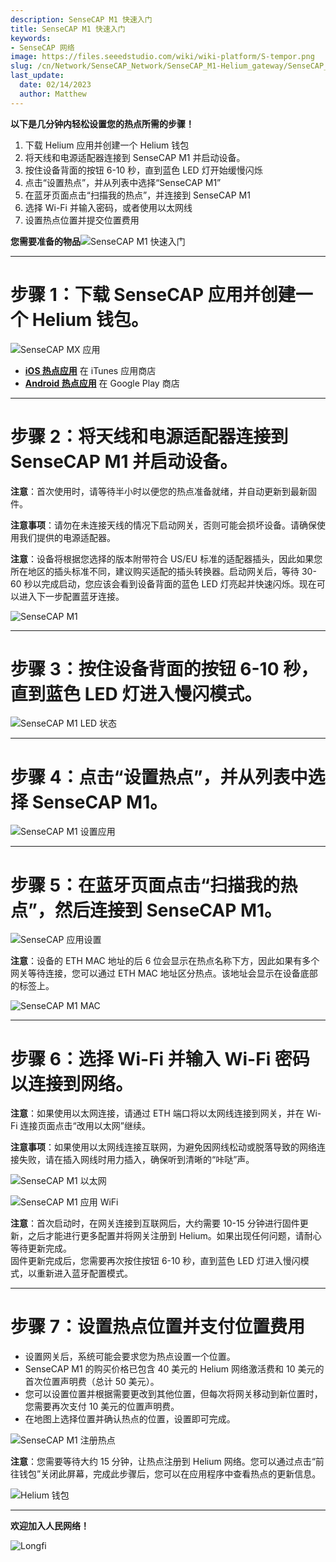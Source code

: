 ```yaml
---
description: SenseCAP M1 快速入门
title: SenseCAP M1 快速入门
keywords:
- SenseCAP 网络
image: https://files.seeedstudio.com/wiki/wiki-platform/S-tempor.png
slug: /cn/Network/SenseCAP_Network/SenseCAP_M1-Helium_gateway/SenseCAP_M1_Quick_Start
last_update:
  date: 02/14/2023
  author: Matthew
---
```


**以下是几分钟内轻松设置您的热点所需的步骤！**

1. 下载 Helium 应用并创建一个 Helium 钱包
2. 将天线和电源适配器连接到 SenseCAP M1 并启动设备。
3. 按住设备背面的按钮 6-10 秒，直到蓝色 LED 灯开始缓慢闪烁
4. 点击“设置热点”，并从列表中选择“SenseCAP M1”
5. 在蓝牙页面点击“扫描我的热点”，并连接到 SenseCAP M1
6. 选择 Wi-Fi 并输入密码，或者使用以太网线
7. 设置热点位置并提交位置费用

**您需要准备的物品**![SenseCAP M1 快速入门](https://www.sensecapmx.com/wp-content/uploads/2022/06/what-youll-need.webp)

* * *

**步骤 1：下载 SenseCAP 应用并创建一个 Helium 钱包。**
================================================================

![SenseCAP MX 应用](https://www.sensecapmx.com/wp-content/uploads/2022/06/sensecapmx-app.png)

*   [**iOS 热点应用**](https://apps.apple.com/us/app/sensecap-hotspot/id1600051150) 在 iTunes 应用商店
*   [**Android 热点应用**](https://play.google.com/store/apps/details?id=com.sensecapmx.hotspot) 在 Google Play 商店

* * *

**步骤 2：将天线和电源适配器连接到 SenseCAP M1 并启动设备。**
==========================================================================================

**注意**：首次使用时，请等待半小时以便您的热点准备就绪，并自动更新到最新固件。

**注意事项**：请勿在未连接天线的情况下启动网关，否则可能会损坏设备。请确保使用我们提供的电源适配器。

**注意**：设备将根据您选择的版本附带符合 US/EU 标准的适配器插头，因此如果您所在地区的插头标准不同，建议购买适配的插头转换器。启动网关后，等待 30-60 秒以完成启动，您应该会看到设备背面的蓝色 LED 灯亮起并快速闪烁。现在可以进入下一步配置蓝牙连接。

![SenseCAP M1](https://www.sensecapmx.com/wp-content/uploads/2022/06/hotspot-1.webp)

* * *

**步骤 3：按住设备背面的按钮 6-10 秒，直到蓝色 LED 灯进入慢闪模式。**
======================================================================================================

![SenseCAP M1 LED 状态](https://www.sensecapmx.com/wp-content/uploads/2022/06/LED-status-1.webp)

* * *

**步骤 4：点击“设置热点”，并从列表中选择 SenseCAP M1。**
========================================================================

![SenseCAP M1 设置应用](https://www.sensecapmx.com/wp-content/uploads/2022/06/helium-app-sensecap-m1.png)

* * *

**步骤 5：在蓝牙页面点击“扫描我的热点”，然后连接到 SenseCAP M1。**
================================================================================================

![SenseCAP 应用设置](https://www.sensecapmx.com/wp-content/uploads/2022/06/app-steps.png)

**注意**：设备的 ETH MAC 地址的后 6 位会显示在热点名称下方，因此如果有多个网关等待连接，您可以通过 ETH MAC 地址区分热点。该地址会显示在设备底部的标签上。

![SenseCAP M1 MAC](https://www.sensecapmx.com/wp-content/uploads/2022/06/sensecap-m1-mac-labels.webp)

* * *

**步骤 6：选择 Wi-Fi 并输入 Wi-Fi 密码以连接到网络。**
==================================================================================

**注意**：如果使用以太网连接，请通过 ETH 端口将以太网线连接到网关，并在 Wi-Fi 连接页面点击“改用以太网”继续。

**注意事项**：如果使用以太网线连接互联网，为避免因网线松动或脱落导致的网络连接失败，请在插入网线时用力插入，确保听到清晰的“咔哒”声。

![SenseCAP M1 以太网](https://www.sensecapmx.com/wp-content/uploads/2022/06/sensecap-m1-ethernet.webp)

![SenseCAP M1 应用 WiFi](https://www.sensecapmx.com/wp-content/uploads/2022/06/helium-app-wifi-eth.png)

**注意**：首次启动时，在网关连接到互联网后，大约需要 10-15 分钟进行固件更新，之后才能进行更多配置并将网关注册到 Helium。如果出现任何问题，请耐心等待更新完成。  
固件更新完成后，您需要再次按住按钮 6-10 秒，直到蓝色 LED 灯进入慢闪模式，以重新进入蓝牙配置模式。

* * *

**步骤 7：设置热点位置并支付位置费用**
=====================================================

*   设置网关后，系统可能会要求您为热点设置一个位置。
*   SenseCAP M1 的购买价格已包含 40 美元的 Helium 网络激活费和 10 美元的首次位置声明费（总计 50 美元）。
*   您可以设置位置并根据需要更改到其他位置，但每次将网关移动到新位置时，您需要再次支付 10 美元的位置声明费。
*   在地图上选择位置并确认热点的位置，设置即可完成。

![SenseCAP M1 注册热点](https://www.sensecapmx.com/wp-content/uploads/2022/06/register-hotspot.png)

**注意**：您需要等待大约 15 分钟，让热点注册到 Helium 网络。您可以通过点击“前往钱包”关闭此屏幕，完成此步骤后，您可以在应用程序中查看热点的更新信息。

![Helium 钱包](https://www.sensecapmx.com/wp-content/uploads/2022/06/helium-wallet.png)

* * *

**欢迎加入人民网络！**

![Longfi](https://www.sensecapmx.com/wp-content/uploads/2022/06/longfi.webp)